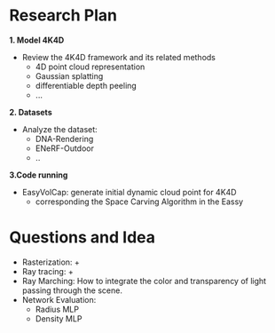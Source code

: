 # Research Plan
**1. Model 4K4D**
  + Review the 4K4D framework and its related methods
    + 4D point cloud representation 
    + Gaussian splatting
    + differentiable depth peeling
    + ...
  
**2. Datasets**
  + Analyze the dataset: 
    + DNA-Rendering
    + ENeRF-Outdoor
    + ..
  
**3.Code running**
  + EasyVolCap: generate initial dynamic cloud point for 4K4D
    + corresponding the Space Carving Algorithm in the Eassy


# Questions and Idea
+ Rasterization: 
  + 
+ Ray tracing:
  +  
+ Ray Marching: How to integrate the color and transparency of light passing through the scene.
+ Network Evaluation:
  + Radius MLP
  + Density MLP
